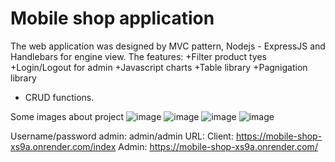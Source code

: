 # Mobile shop application
The web application was designed by MVC pattern, Nodejs - ExpressJS and Handlebars for engine view.
The features:
+Filter product tyes
+Login/Logout for admin
+Javascript charts
+Table library
+Pagnigation library
+ CRUD functions.

Some images about project
![image](https://user-images.githubusercontent.com/70305254/200438034-416adc20-e4e0-44da-8c61-a470ff096abb.png)
![image](https://user-images.githubusercontent.com/70305254/200438095-59dca07e-86ad-4ccd-a187-7a3230364ad3.png)
![image](https://user-images.githubusercontent.com/70305254/200438131-88b2afb8-52fe-4102-85b3-6662462aad47.png)
![image](https://user-images.githubusercontent.com/70305254/200438150-07ac4064-85e1-45c1-8024-260282e3432f.png)


Username/password admin: admin/admin
URL: 
Client: https://mobile-shop-xs9a.onrender.com/index
Admin: https://mobile-shop-xs9a.onrender.com/
